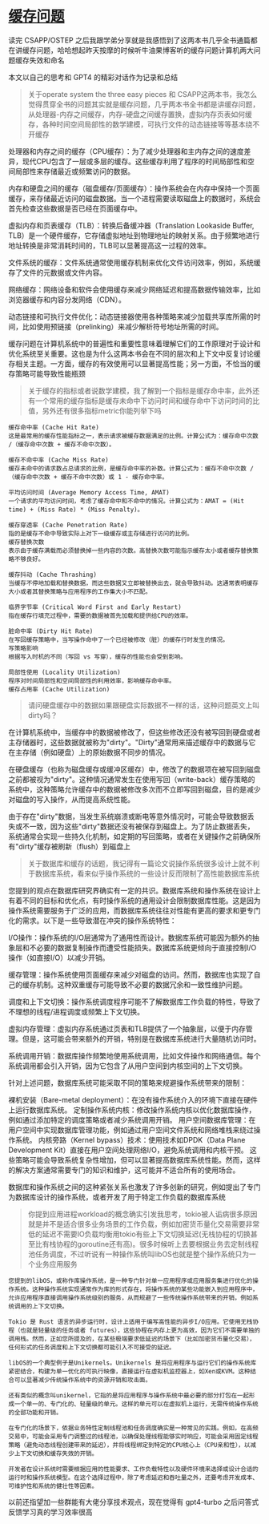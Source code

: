 # [缓存问题](/2023/11/csapp_and_os_is_cache_problem.md)

读完 CSAPP/OSTEP 之后我跟学弟分享就是我感悟到了这两本书几乎全书通篇都在讲缓存问题，哈哈想起昨天按摩的时候听牛油果博客听的缓存问题计算机两大问题缓存失效和命名

本文以自己的思考和 GPT4 的精彩对话作为记录和总结

> 关于operate system the three easy pieces 和 CSAPP这两本书，我怎么觉得贯穿全书的问题其实就是缓存问题，几乎两本书全书都是讲缓存问题，从处理器-内存之间缓存，内存-硬盘之间缓存置换，虚拟内存页表如何缓存，各种时间空间局部性的数学建模，可执行文件的动态链接等等基本绕不开缓存

处理器和内存之间的缓存（CPU缓存）：为了减少处理器和主内存之间的速度差异，现代CPU包含了一层或多层的缓存。这些缓存利用了程序的时间局部性和空间局部性来存储最近或频繁访问的数据。

内存和硬盘之间的缓存（磁盘缓存/页面缓存）：操作系统会在内存中保持一个页面缓存，来存储最近访问的磁盘数据。当一个进程需要读取磁盘上的数据时，系统会首先检查这些数据是否已经在页面缓存中。

虚拟内存和页表缓存（TLB）：转换后备缓冲器（Translation Lookaside Buffer, TLB）是一个硬件缓存，它存储虚拟地址到物理地址的映射关系。由于频繁地进行地址转换是非常消耗时间的，TLB可以显著提高这一过程的效率。

文件系统的缓存：文件系统通常使用缓存机制来优化文件访问效率，例如，系统缓存了文件的元数据或文件内容。

网络缓存：网络设备和软件会使用缓存来减少网络延迟和提高数据传输效率，比如浏览器缓存和内容分发网络（CDN）。

动态链接和可执行文件优化：动态链接器使用各种策略来减少加载共享库所需的时间，比如使用预链接（prelinking）来减少解析符号地址所需的时间。

缓存问题在计算机系统中的普遍性和重要性意味着理解它们的工作原理对于设计和优化系统至关重要。这也是为什么这两本书会在不同的层次和上下文中反复讨论缓存相关主题。一方面，缓存的有效使用可以显著提高性能；另一方面，不恰当的缓存策略可能导致性能瓶颈

> 关于缓存的指标或者说数学建模，我了解到一个指标是缓存命中率，此外还有一个常用的缓存指标是缓存未命中下访问时间和缓存命中下访问时间的比值，另外还有很多指标metric你能列举下吗

```
缓存命中率 (Cache Hit Rate)
这是最常用的缓存性能指标之一，表示请求被缓存数据满足的比例。计算公式为：缓存命中次数 /（缓存命中次数 + 缓存不命中次数）。

缓存不命中率 (Cache Miss Rate)
缓存未命中的请求数占总请求的比例，是缓存命中率的补数。计算公式为：缓存不命中次数 /（缓存命中次数 + 缓存不命中次数）或 1 - 缓存命中率。

平均访问时间 (Average Memory Access Time, AMAT)
一个请求的平均访问时间，考虑了缓存命中和不命中的情况。计算公式为：AMAT = (Hit time) + (Miss Rate) * (Miss Penalty)。

缓存穿透率 (Cache Penetration Rate)
指的是缓存不命中导致实际上对下一级缓存或主存储进行访问的比例。
缓存替换次数
表示由于缓存满载而必须替换掉一些内容的次数。高替换次数可能指示缓存太小或者缓存替换策略不够良好。

缓存抖动 (Cache Thrashing)
当缓存不停地加载和替换数据，而这些数据又立即被替换出去，就会导致抖动。这通常表明缓存大小或者其替换策略与应用程序的工作集大小不匹配。

临界字节率 (Critical Word First and Early Restart)
指在缓存行填充过程中，需要的数据被首先加载和提供给CPU的效率。

脏命中率 (Dirty Hit Rate)
在写回缓存策略中，当写操作命中了一个已经被修改（脏）的缓存行时发生的情况。
写策略影响
根据写入时机的不同（写回 vs 写穿），缓存的性能也会受到影响。

局部性使用 (Locality Utilization)
程序对时间局部性和空间局部性的利用效率，影响缓存命中率。
缓存占用率 (Cache Utilization)
```

> 请问硬盘缓存中的数据如果跟硬盘实际数据不一样的话，这种问题英文上叫dirty吗？

在计算机系统中，当缓存中的数据被修改了，但这些修改还没有被写回到硬盘或者主存储器时，这些数据就被称为"dirty"。"Dirty"通常用来描述缓存中的数据与它在主存储（例如硬盘）上的原始数据不同步的情况。

在硬盘缓存（也称为磁盘缓存或缓冲区缓存）中，修改了的数据项在被写回到磁盘之前都被视为"dirty"。这种情况通常发生在使用写回（write-back）缓存策略的系统中，这种策略允许缓存中的数据被修改多次而不立即写回到磁盘，目的是减少对磁盘的写入操作，从而提高系统性能。

由于存在"dirty"数据，当发生系统崩溃或断电等意外情况时，可能会导致数据丢失或不一致，因为这些"dirty"数据还没有被保存到磁盘上。为了防止数据丢失，系统通常会实现一些持久化机制，如定期的写回策略，或者在关键操作之前确保所有"dirty"缓存被刷新（flush）到磁盘上

> 关于数据库和缓存的话题，我记得有一篇论文说操作系统很多设计上就不利于数据库系统，看来似乎操作系统的一些设计反而限制了高性能数据库系统

您提到的观点在数据库研究界确实有一定的共识。数据库系统和操作系统在设计上有着不同的目标和优化点，有时操作系统的通用设计会限制数据库性能。这是因为操作系统需要服务于广泛的应用，而数据库系统往往对性能有更高的要求和更专门化的需求。以下是一些导致潜在冲突的操作系统特性：

I/O操作：操作系统的I/O层通常为了通用性而设计。数据库系统可能因为额外的抽象层和不必要的数据复制操作而遭受性能损失。数据库系统更倾向于直接控制I/O操作（如直接I/O）以减少开销。

缓存管理：操作系统使用页面缓存来减少对磁盘的访问。然而，数据库也实现了自己的缓存机制。这种双重缓存可能导致不必要的数据冗余和一致性维护问题。

调度和上下文切换：操作系统调度程序可能不了解数据库工作负载的特性，导致了不理想的线程/进程调度或频繁上下文切换。

虚拟内存管理：虚拟内存系统通过页表和TLB提供了一个抽象层，以便于内存管理。但是，这可能会带来额外的开销，特别是在数据库系统进行大量随机访问时。

系统调用开销：数据库操作频繁地使用系统调用，比如文件操作和网络通信。每个系统调用都会引入开销，因为它包含了从用户空间到内核空间的上下文切换。

针对上述问题，数据库系统可能采取不同的策略来规避操作系统带来的限制：

裸机安装（Bare-metal deployment）：在没有操作系统介入的环境下直接在硬件上运行数据库系统。
定制操作系统内核：修改操作系统内核以优化数据库操作，例如通过添加特定的调度策略或者减少系统调用开销。
用户空间数据库管理：在用户空间中实现数据库管理功能，例如通过用户空间文件系统和网络堆栈来绕过操作系统。
内核旁路（Kernel bypass）技术：使用技术如DPDK（Data Plane Development Kit）直接在用户空间处理网络I/O，避免系统调用和内核干预。
这些策略可能会导致系统复杂性增加，但可以显著提高数据库系统性能。然而，这样的解决方案通常需要专门的知识和维护，这可能并不适合所有的使用场合。

数据库和操作系统之间的这种紧张关系也激发了许多创新的研究，例如提出了专门为数据库设计的操作系统，或者开发了用于特定工作负载的数据库系统

> 你提到应用进程workload的概念确实引发我思考，tokio被人诟病很多原因就是并不是适合很多业务场景的工作负载，例如加密货币量化交易需要非常低的延迟不需要IO负载均衡用tokio有些上下文切换延迟(无栈协程的切换甚至比有栈协程的goroutine还有高)。很多时候听上去要根据业务去定制线程池任务调度，不过听说有一种操作系统叫libOS也就是整个操作系统只为一个业务应用服务

```
您提到的libOS，或称作库操作系统，是一种专门针对单一应用程序或应用服务集进行优化的操作系统。这种操作系统实现通常作为库的形式存在，将操作系统的某些功能嵌入到应用程序中，允许应用程序直接调用操作系统级别的服务，从而规避了一些传统操作系统带来的开销，例如系统调用的上下文切换。

Tokio 是 Rust 语言的异步运行时，设计上适用于编写高性能的异步I/O应用。它使用无栈协程（也就是轻量级的任务或者 futures），这些协程在内存上更为高效，因为它们不需要单独的调用栈。然而，正如您所提及的，在某些极端要求低延迟的场景下（比如加密货币量化交易），任何形式的任务调度和上下文切换都可能引入不可接受的延迟。

libOS的一个典型例子是Unikernels。Unikernels 是将应用程序与运行它们的操作系统库紧密结合，构建为单一优化的可执行映像，直接运行在虚拟机监控器上，如Xen或KVM。这种结合可以显著减少传统操作系统中的资源开销和攻击面。

还有类似的概念叫unikernel，它指的是将应用程序与操作系统中最必要的部分打包在一起形成一个单一的、专门化的、轻量级的单元。这样的单元可以在虚拟机上运行，无需传统操作系统的全部功能和开销。

在专门化的场景下，依据业务特性定制线程池和任务调度确实是一种常见的实践。例如，在高频交易中，可能会采用专门调整过的线程池，以确保处理线程能够实时响应，可能会采用固定线程策略（避免动态线程创建带来的延迟），并将线程绑定到特定的CPU核心上（CPU亲和性），以减少上下文切换和缓存失效的开销。

开发者在设计系统时需要根据应用的性能要求、工作负载特性以及硬件环境来选择或设计合适的运行时和操作系统模型。在这个选择过程中，除了考虑延迟和吞吐量之外，还要考虑开发成本、可维护性和系统的健壮性等因素。
```

以前还指望加一些群能有大佬分享技术观点，现在觉得有 gpt4-turbo 之后问答式反馈学习真的学习效率很高
